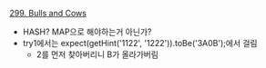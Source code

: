 [299. Bulls and Cows](https://leetcode.com/problems/bulls-and-cows/)

- HASH? MAP으로 해야하는거 아닌가?
- try1에서는 expect(getHint('1122', '1222')).toBe('3A0B');에서 걸림
  - 2를 먼저 찾아버리니 B가 올라가버림